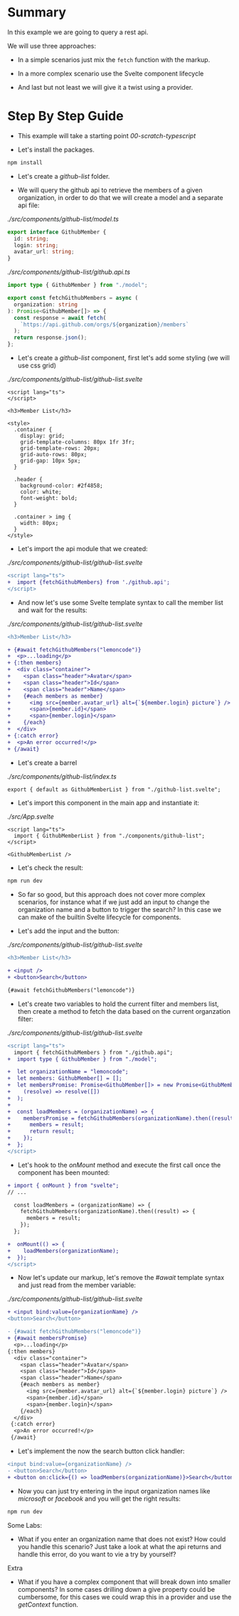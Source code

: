 # Summary

In this example we are going to query a rest api.

We will use three approaches:

- In a simple scenarios just mix the `fetch` function with the markup.

- In a more complex scenario use the Svelte component lifecycle

- And last but not least we will give it a twist using a provider.

# Step By Step Guide

- This example will take a starting point _00-scratch-typescript_

- Let's install the packages.

```bash
npm install
```

- Let's create a _github-list_ folder.

- We will query the github api to retrieve the members of a given organization,
  in order to do that we will create a model and a separate api file:

_./src/components/github-list/model.ts_

```ts
export interface GithubMember {
  id: string;
  login: string;
  avatar_url: string;
}
```

_./src/components/github-list/github.api.ts_

```ts
import type { GithubMember } from "./model";

export const fetchGithubMembers = async (
  organization: string
): Promise<GithubMember[]> => {
  const response = await fetch(
    `https://api.github.com/orgs/${organization}/members`
  );
  return response.json();
};
```

- Let's create a _github-list_ component, first let's add some styling
  (we will use css grid)

_./src/components/github-list/github-list.svelte_

```svelte
<script lang="ts">
</script>

<h3>Member List</h3>

<style>
  .container {
    display: grid;
    grid-template-columns: 80px 1fr 3fr;
    grid-template-rows: 20px;
    grid-auto-rows: 80px;
    grid-gap: 10px 5px;
  }

  .header {
    background-color: #2f4858;
    color: white;
    font-weight: bold;
  }

  .container > img {
    width: 80px;
  }
</style>
```

- Let's import the api module that we created:

_./src/components/github-list/github-list.svelte_

```diff
<script lang="ts">
+  import {fetchGithubMembers} from './github.api';
</script>
```

- And now let's use some Svelte template syntax to call the member list
  and wait for the results:

_./src/components/github-list/github-list.svelte_

```diff
<h3>Member List</h3>

+ {#await fetchGithubMembers("lemoncode")}
+  <p>...loading</p>
+ {:then members}
+  <div class="container">
+    <span class="header">Avatar</span>
+    <span class="header">Id</span>
+    <span class="header">Name</span>
+    {#each members as member}
+      <img src={member.avatar_url} alt={`${member.login} picture`} />
+      <span>{member.id}</span>
+      <span>{member.login}</span>
+    {/each}
+  </div>
+ {:catch error}
+  <p>An error occurred!</p>
+ {/await}
```

- Let's create a barrel

_./src/components/github-list/index.ts_

```diff
export { default as GithubMemberList } from "./github-list.svelte";
```

- Let's import this component in the main app and instantiate it:

_./src/App.svelte_

```svelte
<script lang="ts">
  import { GithubMemberList } from "./components/github-list";
</script>

<GithubMemberList />
```

- Let's check the result:

```bash
npm run dev
```

- So far so good, but this approach does not cover more complex scenarios,
  for instance what if we just add an input to change the organization name
  and a button to trigger the search? In this case we can make of the builtin Svelte lifecycle for components.

- Let's add the input and the button:

_./src/components/github-list/github-list.svelte_

```diff
<h3>Member List</h3>

+ <input />
+ <button>Search</button>

{#await fetchGithubMembers("lemoncode")}
```

- Let's create two variables to hold the current filter and members list,
  then create a method to fetch the data based on the current organzation filter:

_./src/components/github-list/github-list.svelte_

```diff
<script lang="ts">
  import { fetchGithubMembers } from "./github.api";
+  import type { GithubMember } from "./model";

+  let organizationName = "lemoncode";
+  let members: GithubMember[] = [];
+  let membersPromise: Promise<GithubMember[]> = new Promise<GithubMember[]>(
+    (resolve) => resolve([])
+  );
+
+  const loadMembers = (organizationName) => {
+    membersPromise = fetchGithubMembers(organizationName).then((result) => {
+      members = result;
+      return result;
+    });
+  };
</script>
```

- Let's hook to the _onMount_ method and execute the first call
  once the component has been mounted:

```diff
+ import { onMount } from "svelte";
// ...

  const loadMembers = (organizationName) => {
    fetchGithubMembers(organizationName).then((result) => {
      members = result;
    });
  };

+  onMount(() => {
+    loadMembers(organizationName);
+  });
</script>
```

- Now let's update our markup, let's remove the _#await_ template syntax
  and just read from the member variable:

_./src/components/github-list/github-list.svelte_

```diff
+ <input bind:value={organizationName} />
<button>Search</button>

- {#await fetchGithubMembers("lemoncode")}
+ {#await membersPromise}
  <p>...loading</p>
{:then members}
  <div class="container">
    <span class="header">Avatar</span>
    <span class="header">Id</span>
    <span class="header">Name</span>
    {#each members as member}
      <img src={member.avatar_url} alt={`${member.login} picture`} />
      <span>{member.id}</span>
      <span>{member.login}</span>
    {/each}
  </div>
 {:catch error}
  <p>An error occurred!</p>
 {/await}
```

- Let's implement the now the search button click handler:

```diff
<input bind:value={organizationName} />
- <button>Search</button>
+ <button on:click={() => loadMembers(organizationName)}>Search</button>
```

- Now you can just try entering in the input organization names like
  _microsoft_ or _facebook_ and you will get the right results:

```bash
npm run dev
```

Some Labs:

- What if you enter an organization name that does not exist? How could
  you handle this scenario? Just take a look at what the api returns and
  handle this error, do you want to vie a try by yourself?

Extra

- What if you have a complex component that will break down into smaller
  components? In some cases drilling down a give property could be cumbersome,
  for this cases we could wrap this in a provider and use the _getContext_ function.
